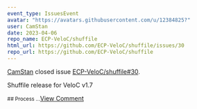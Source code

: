 ```yaml
---
event_type: IssuesEvent
avatar: "https://avatars.githubusercontent.com/u/12384825?"
user: CamStan
date: 2023-04-06
repo_name: ECP-VeloC/shuffile
html_url: https://github.com/ECP-VeloC/shuffile/issues/30
repo_url: https://github.com/ECP-VeloC/shuffile
---
```


<a href='https://github.com/CamStan' target='_blank'>CamStan</a> closed issue <a href='https://github.com/ECP-VeloC/shuffile/issues/30' target='_blank'>ECP-VeloC/shuffile#30</a>.

<p>Shuffile release for VeloC v1.7</p><small>## Process...</small><a href='https://github.com/ECP-VeloC/shuffile/issues/30' target='_blank'>View Comment</a>